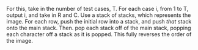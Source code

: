 For this, take in the number of test cases, T. For each case i, from 1 to T, output i, and take in R and C. Use a stack of stacks, which represents the image. For each row, push the initial row into a stack, and push *that* stack onto the main stack. Then. pop each stack off of the main stack, popping each character off a stack as it is popped. This fully reverses the order of the image.

